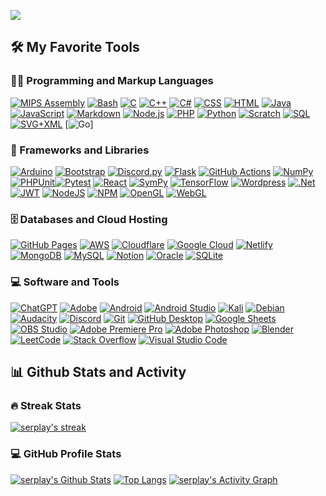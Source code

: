 [![](https://readme-typing-svg.demolab.com?font=Fira+Code&size=30&pause=1000&color=C21DF7&vCenter=true&random=true&width=600&height=100&lines=Cybersecurity+Expert;Pentester;Tinkerer;Threat+Analityc;Always+Learning+New+Things)](https://git.io/typing-svg)

🛠️ My Favorite Tools
---------------------

### 👨‍💻 Programming and Markup Languages

[![MIPS Assembly](https://custom-icon-badges.demolab.com/badge/Assembly-525252.svg?logo=asm-hex&logoColor=white)](https://github.com/search?q=user%3ADenverCoder1+language%3Aassembly) [![Bash](https://img.shields.io/badge/Bash-121011.svg?logo=gnu-bash&logoColor=white)](https://github.com/search?q=user%3ADenverCoder1+language%3Abash) [![C](https://custom-icon-badges.demolab.com/badge/C-03599C.svg?logo=c-in-hexagon&logoColor=white)](https://github.com/search?q=user%3ADenverCoder1+language%3Ac) [![C++](https://custom-icon-badges.demolab.com/badge/C++-9C033A.svg?logo=cpp2&logoColor=white)](https://github.com/search?q=user%3ADenverCoder1+language%3Acpp) [![C#](https://custom-icon-badges.demolab.com/badge/C%23-68217A.svg?logo=cs2&logoColor=white)](https://github.com/search?q=user%3ADenverCoder1+language%3Acsharp) [![CSS](https://img.shields.io/badge/CSS-1572B6.svg?logo=css3&logoColor=white)](https://github.com/search?q=user%3ADenverCoder1+language%3Acss) [![HTML](https://img.shields.io/badge/HTML-E34F26.svg?logo=html5&logoColor=white)](https://github.com/search?q=user%3ADenverCoder1+language%3Ahtml) [![Java](https://custom-icon-badges.demolab.com/badge/Java-007396.svg?logo=java&logoColor=white)](https://github.com/search?q=user%3ADenverCoder1+language%3Ajava) [![JavaScript](https://img.shields.io/badge/JavaScript-F7DF1E.svg?logo=javascript&logoColor=black)](https://github.com/search?q=user%3ADenverCoder1+language%3Ajavascript) [![Markdown](https://img.shields.io/badge/Markdown-000000.svg?logo=markdown&logoColor=white)](https://github.com/search?q=user%3ADenverCoder1+language%3Amarkdown) [![Node.js](https://img.shields.io/badge/Node.js-43853D.svg?logo=node.js&logoColor=white)](https://github.com/search?q=user%3ADenverCoder1+language%3Ajavascript) [![PHP](https://img.shields.io/badge/PHP-777BB4.svg?logo=php&logoColor=white)](https://github.com/search?q=user%3ADenverCoder1+language%3Aphp) [![Python](https://img.shields.io/badge/Python-14354C.svg?logo=python&logoColor=white)](https://github.com/search?q=user%3ADenverCoder1+language%3Apython) [![Scratch](https://img.shields.io/badge/Scratch-4D97FF.svg?logo=scratch&logoColor=white)](https://github.com/search?q=user%3ADenverCoder1+language%3Ascratch) [![SQL](https://custom-icon-badges.demolab.com/badge/SQL-025E8C.svg?logo=database&logoColor=white)](https://github.com/search?q=user%3ADenverCoder1+language%3Asql) [![SVG+XML](https://img.shields.io/badge/SVG%2BXML-e0982c.svg?logo=svg&logoColor=white)](https://github.com/search?q=user%3ADenverCoder1+language%3Asvg) [![Go](https://img.shields.io/badge/go-%2300ADD8.svg?style=for-the-badge&logo=go&logoColor=white)]

### 🧰 Frameworks and Libraries

[![Arduino](https://img.shields.io/badge/-Arduino-00979D?logo=Arduino&logoColor=white)](#) [![Bootstrap](https://img.shields.io/badge/Bootstrap-7952B3.svg?logo=bootstrap&logoColor=white)](#) [![Discord.py](https://custom-icon-badges.demolab.com/badge/Discord.py-0d1620.svg?logo=dpy)](#) [![Flask](https://img.shields.io/badge/Flask-000000.svg?logo=flask&logoColor=white)](#) [![GitHub Actions](https://img.shields.io/badge/GitHub%20Actions-2671E5.svg?logo=github%20actions&logoColor=white)](#) [![NumPy](https://img.shields.io/badge/Numpy-013243.svg?logo=numpy&logoColor=white)](#) [![PHPUnit](https://custom-icon-badges.demolab.com/badge/PHPUnit-366488.svg?logo=test-tube&logoColor=white)](#)[![Pytest](https://img.shields.io/badge/Pytest-0A9EDC.svg?logo=pytest&logoColor=white)](#) [![React](https://img.shields.io/badge/React-20232a.svg?logo=react&logoColor=%2361DAFB)](#) [![SymPy](https://img.shields.io/badge/Sympy-3B5526.svg?logo=sympy&logoColor=white)](#) [![TensorFlow](https://img.shields.io/badge/TensorFlow-FF6F00.svg?logo=TensorFlow&logoColor=white)](#) [![Wordpress](https://img.shields.io/badge/Wordpress-21759B?logo=wordpress&logoColor=white)](#) [![.Net](https://img.shields.io/badge/.NET-5C2D91?style=for-the-badge&logo=.net&logoColor=white)](#) [![JWT](https://img.shields.io/badge/JWT-black?style=for-the-badge&logo=JSON%20web%20tokens)](#) [![NodeJS](https://img.shields.io/badge/node.js-6DA55F?style=for-the-badge&logo=node.js&logoColor=white)](#) [![NPM](https://img.shields.io/badge/NPM-%23CB3837.svg?style=for-the-badge&logo=npm&logoColor=white)](#) [![OpenGL](https://img.shields.io/badge/OpenGL-%23FFFFFF.svg?style=for-the-badge&logo=opengl)](#) [![WebGL](https://img.shields.io/badge/WebGL-990000?logo=webgl&logoColor=white&style=for-the-badge)](#)

### 🗄️ Databases and Cloud Hosting

[![GitHub Pages](https://img.shields.io/badge/GitHub%20Pages-327FC7.svg?logo=github&logoColor=white)](#) [![AWS](https://img.shields.io/badge/AWS-%23FF9900.svg?style=for-the-badge&logo=amazon-aws&logoColor=white)](#) [![Cloudflare](https://img.shields.io/badge/Cloudflare-F38020?style=for-the-badge&logo=Cloudflare&logoColor=white)](#) [![Google Cloud](https://img.shields.io/badge/GoogleCloud-%234285F4.svg?style=for-the-badge&logo=google-cloud&logoColor=white)](#) [![Netlify](https://img.shields.io/badge/netlify-%23000000.svg?style=for-the-badge&logo=netlify&logoColor=#00C7B7)](#) [![MongoDB](https://img.shields.io/badge/MongoDB-4ea94b.svg?logo=mongodb&logoColor=white)](#) [![MySQL](https://img.shields.io/badge/MySQL-00f.svg?logo=mysql&logoColor=white)](#) [![Notion](https://img.shields.io/badge/Notion-010101.svg?logo=notion&logoColor=white)](#) [![Oracle](https://img.shields.io/badge/Oracle-F00000.svg?logo=oracle&logoColor=white)](#) [![SQLite](https://img.shields.io/badge/SQLite-07405e.svg?logo=sqlite&logoColor=white)](#)

### 💻 Software and Tools

[![ChatGPT](https://img.shields.io/badge/chatGPT-74aa9c?style=for-the-badge&logo=openai&logoColor=white)](#) [![Adobe](https://img.shields.io/badge/Adobe-FF0000.svg?logo=adobe&logoColor=white)](#) [![Android](https://img.shields.io/badge/Android-3DDC84?logo=android&logoColor=white)](#) [![Android Studio](https://img.shields.io/badge/Android%20Studio-008678.svg?logo=android-studio&logoColor=white)](#) [![Kali](https://img.shields.io/badge/Kali-268BEE?style=for-the-badge&logo=kalilinux&logoColor=white)](#) [![Debian](https://img.shields.io/badge/Debian-D70A53?style=for-the-badge&logo=debian&logoColor=white)](#) [![Audacity](https://img.shields.io/badge/-Audacity-0000CC?logo=audacity&logoColor=white)](#) [![Discord](https://img.shields.io/badge/-Discord-5865F2.svg?logo=discord&logoColor=white)](#) [![Git](https://img.shields.io/badge/Git-F05033.svg?logo=git&logoColor=white)](#) [![GitHub Desktop](https://img.shields.io/badge/GitHub%20Desktop-8034A9.svg?logo=github&logoColor=white)](#) [![Google Sheets](https://img.shields.io/badge/Sheets-34A853.svg?logo=google%20sheets&logoColor=white)](#) [![OBS Studio](https://img.shields.io/badge/-OBS-302E31?logo=obs-studio&logoColor=white)](#) [![Adobe Premiere Pro](https://img.shields.io/badge/Adobe%20Premiere%20Pro-9999FF.svg?style=for-the-badge&logo=Adobe%20Premiere%20Pro&logoColor=white)](#) [![Adobe Photoshop](https://img.shields.io/badge/adobe%20photoshop-%2331A8FF.svg?style=for-the-badge&logo=adobe%20photoshop&logoColor=white)](#) [![Blender](https://img.shields.io/badge/blender-%23F5792A.svg?style=for-the-badge&logo=blender&logoColor=white)](#) [![LeetCode](https://img.shields.io/badge/LeetCode-000000?style=for-the-badge&logo=LeetCode&logoColor=#d16c06)](#) [![Stack Overflow](https://img.shields.io/badge/-Stack%20Overflow-FE7A16?logo=stack-overflow&logoColor=white)](#) [![Visual Studio Code](https://img.shields.io/badge/Visual%20Studio%20Code-0078d7.svg?logo=visual-studio-code&logoColor=white)](#)

📊 Github Stats and Activity
----------------------------

### 🔥 Streak Stats

[![serplay's streak](https://streak-stats.demolab.com/?user=serplay&theme=monokai-metallian&hide_border=true)](https://github.com/serplay/github-readme-streak-stats)

### 💻 GitHub Profile Stats

[![serplay's Github Stats](https://github-readme-stats.vercel.app/api/?username=serplay&show_icons=true&include_all_commits=true&count_private=true&theme=radical&hide_border=true&bg_color=1F222E&title_color=F85D7F&icon_color=F8D866)](https://github.com/anuraghazra/github-readme-stats) [![Top Langs](https://github-readme-stats.vercel.app/api/top-langs/?username=serplay&layout=compact&bg_color=1F222E&color=F8D866&line=F85D7F&point=FFFFFF&hide_border=true&theme=radical)](https://github.com/anuraghazra/github-readme-stats) [![serplay's Activity Graph](https://github-readme-activity-graph.vercel.app/graph/?username=serplay&bg_color=1F222E&color=F8D866&line=F85D7F&point=FFFFFF&hide_border=true&theme=radical)](https://github.com/ashutosh00710/github-readme-activity-graph)